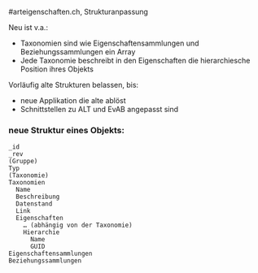 #arteigenschaften.ch, Strukturanpassung

Neu ist v.a.:

- Taxonomien sind wie Eigenschaftensammlungen und Beziehungssammlungen ein Array
- Jede Taxonomie beschreibt in den Eigenschaften die hierarchiesche Position ihres Objekts

Vorläufig alte Strukturen belassen, bis:

- neue Applikation die alte ablöst
- Schnittstellen zu ALT und EvAB angepasst sind

### neue Struktur eines Objekts:

    _id
    _rev
    (Gruppe)
    Typ
    (Taxonomie)
    Taxonomien
      Name
      Beschreibung
      Datenstand
      Link
      Eigenschaften
        … (abhängig von der Taxonomie)
        Hierarchie
          Name
          GUID
    Eigenschaftensammlungen
    Beziehungssammlungen
